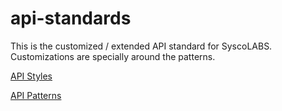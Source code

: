 # api-standards
This is the customized / extended API standard for SyscoLABS. Customizations are specially around the patterns.

[API Styles](https://github.com/paypal/api-standards/blob/master/api-style-guide.md)

[API Patterns](https://github.com/paypal/api-standards/blob/master/patterns.md)
